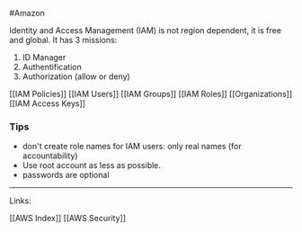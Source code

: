 #Amazon 

Identity and Access Management (IAM) is not region dependent, it is free and global. It has 3 missions:

1. ID Manager
2. Authentification
3. Authorization  (allow or deny)


[[IAM Policies]]
[[IAM Users]]
[[IAM Groups]]
[[IAM Roles]]
[[Organizations]]
[[IAM Access Keys]]

### Tips

- don't create role names for IAM users: only real names (for accountability)
- Use root account as less as possible. 
- passwords are optional






---
Links:

[[AWS Index]]
[[AWS Security]]
